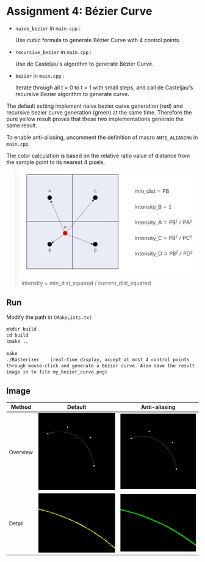# Assignment 4: Bézier Curve

* `naive_bezier` in `main.cpp` :

  Use cubic formula to generate Bézier Curve with 4 control points. 
  
* `recursive_bezier` in `main.cpp` :

  Use de Casteljau's algorithm to generate Bézier Curve.
  
* `bezier` in `main.cpp` :

  Iterate through all t = 0 to t = 1 with small steps, and call de Casteljau's recursive Bezier algorithm to generate curve.



The default setting implement naive bezier curve generation (red) and recursive bezier curve generation (green) at the same time. Therefore the pure yellow result proves that these two implementations generate the same result. 



To enable anti-aliasing, uncomment the definition of macro `ANTI_ALIASING` in `main.cpp`.



The color calculation is based on the relative ratio value of distance from the sample point to its nearest 4 pixels.

> ![color_intensity](image\color_intensity.png)
>
> intensity = min_dist_squared / current_dist_squared



## Run

Modify the path in `CMakeLists.txt`

```
mkdir build
cd build
cmake ..

make
./Rasterizer	(real-time display, accept at most 4 control points through mouse-click and generate a Bézier curve. Also save the result image in to file my_bezier_curve.png)
```



## Image



| Method   | Default                                                      | Anti-aliasing                                                |
| -------- | ------------------------------------------------------------ | ------------------------------------------------------------ |
| Overview | ![bezier_curve_without_anti_aliasing](image/bezier_curve_without_anti_aliasing.png) | ![bezier_curve_with_anti_aliasing](image/bezier_curve_with_anti_aliasing.png) |
| Detail   | ![bezier_curve_without_anti_aliasing_detail](image/bezier_curve_without_anti_aliasing_detail.png) | ![bezier_curve_with_anti_aliasing_detail](image/bezier_curve_with_anti_aliasing_detail.png) |

